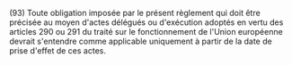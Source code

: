 (93) Toute obligation imposée par le présent règlement qui doit être précisée au moyen d'actes délégués ou d'exécution adoptés en vertu des articles 290 ou 291 du traité sur le fonctionnement de l'Union européenne devrait s'entendre comme applicable uniquement à partir de la date de prise d'effet de ces actes.